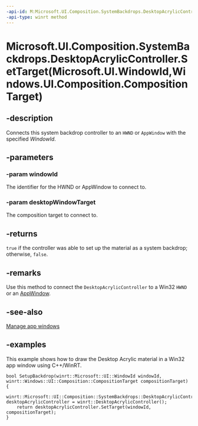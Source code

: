 ```yaml
---
-api-id: M:Microsoft.UI.Composition.SystemBackdrops.DesktopAcrylicController.SetTarget(Microsoft.UI.WindowId,Windows.UI.Composition.CompositionTarget)
-api-type: winrt method
---
```


# Microsoft.UI.Composition.SystemBackdrops.DesktopAcrylicController.SetTarget(Microsoft.UI.WindowId,Windows.UI.Composition.CompositionTarget)

<!--
public bool SetTarget (Microsoft.UI.WindowId windowId, Windows.UI.Composition.CompositionTarget desktopWindowTarget);
-->

## -description

Connects this system backdrop controller to an `HWND` or `AppWindow` with the specified _WindowId_.

## -parameters

### -param windowId

The identifier for the HWND or AppWindow to connect to.

### -param desktopWindowTarget

The composition target to connect to.

## -returns

`true` if the controller was able to set up the material as a system backdrop; otherwise, `false`.

## -remarks

Use this method to connect the `DesktopAcrylicController` to a Win32 `HWND` or an [AppWindow](/windows/windows-app-sdk/api/winrt/microsoft.ui.windowing.appwindow).

## -see-also

[Manage app windows](/windows/apps/windows-app-sdk/windowing/windowing-overview)

## -examples

This example shows how to draw the Desktop Acrylic material in a Win32 app window using C++/WinRT.

```cppwinrt
bool SetupBackdrop(winrt::Microsoft::UI::WindowId windowId, winrt::Windows::UI::Composition::CompositionTarget compositionTarget)
{
    winrt::Microsoft::UI::Composition::SystemBackdrops::DesktopAcrylicController desktopAcrylicController = winrt::DesktopAcrylicController();
    return desktopAcrylicController.SetTarget(windowId, compositionTarget);
}
```
